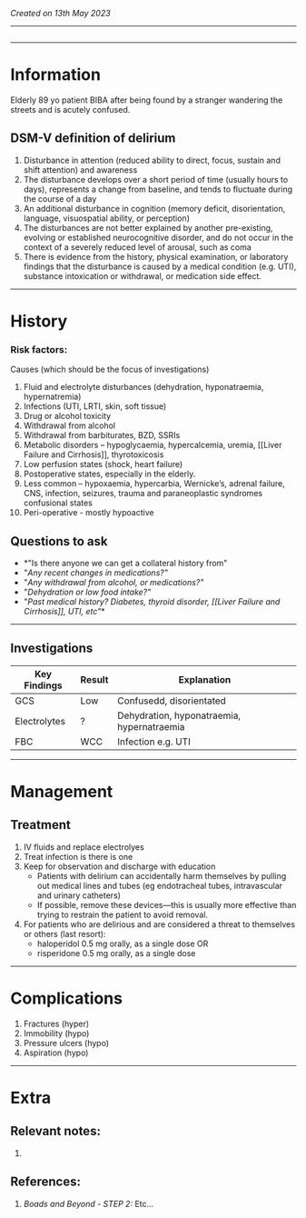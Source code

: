 *Created on 13th May 2023*

---
```toc
```
---

# Information
Elderly 89 yo patient BIBA after being found by a stranger wandering the streets and is acutely confused.


## DSM-V definition of delirium
1. Disturbance in attention (reduced ability to direct, focus, sustain and shift attention) and awareness
2.  The disturbance develops over a short period of time (usually hours to days), represents a change from baseline, and tends to fluctuate during the course of a day
3.  An additional disturbance in cognition (memory deficit, disorientation, language, visuospatial ability, or perception)
4.  The disturbances are not better explained by another pre-existing, evolving or established neurocognitive disorder, and do not occur in the context of a severely reduced level of arousal, such as coma
5.  There is evidence from the history, physical examination, or laboratory findings that the disturbance is caused by a medical condition (e.g. UTI), substance intoxication or withdrawal, or medication side effect.


--- 
# History
### Risk factors:
Causes (which should be the focus of investigations)
1.  Fluid and electrolyte disturbances (dehydration, hyponatraemia, hypernatremia)
2.  Infections (UTI, LRTI, skin, soft tissue)
3.  Drug or alcohol toxicity
4.  Withdrawal from alcohol
5.  Withdrawal from barbiturates, BZD, SSRIs
6.  Metabolic disorders – hypoglycaemia, hypercalcemia, uremia, [[Liver Failure and Cirrhosis]], thyrotoxicosis
7.  Low perfusion states (shock, heart failure)
8.  Postoperative states, especially in the elderly.
9.  Less common – hypoxaemia, hypercarbia, Wernicke’s, adrenal failure, CNS, infection, seizures, trauma and paraneoplastic syndromes confusional states
10. Peri-operative - mostly hypoactive


## Questions to ask
- *"Is there anyone we can get a collateral history from"
- "*Any recent changes in medications?"*
- "*Any withdrawal from alcohol, or medications?"*
- "*Dehydration or low food intake?"*
- "*Past medical history? Diabetes, thyroid disorder, [[Liver Failure and Cirrhosis]], UTI, etc"**
---

## Investigations
|Key Findings| Result | Explanation                                |
| ------------ | ------ | ------------------------------------------ |
| GCS          | Low    | Confusedd, disorientated                   |
| Electrolytes | ?      | Dehydration, hyponatraemia, hypernatraemia |
| FBC          | WCC    | Infection e.g. UTI                         |             |        |                                            |


---

# Management
## Treatment
1. IV fluids and replace electrolyes
2. Treat infection is there is one 
3. Keep for observation and discharge with education
	- Patients with delirium can accidentally harm themselves by pulling out medical lines and tubes (eg endotracheal tubes, intravascular and urinary catheters)
	- If possible, remove these devices—this is usually more effective than trying to restrain the patient to avoid removal.
4. For patients who are delirious and are considered a threat to themselves or others (last resort):
	- haloperidol 0.5 mg orally, as a single dose OR
	- risperidone 0.5 mg orally, as a single dose


---

# Complications

1.  Fractures (hyper)
2.  Immobility (hypo)
3.  Pressure ulcers (hypo)
4.  Aspiration (hypo)

---

# Extra
## Relevant notes:
1. 
## References:
1. *Boads and Beyond - STEP 2:* Etc...
